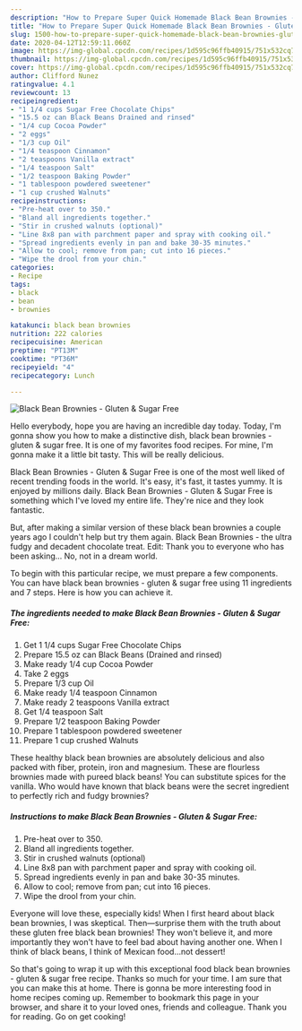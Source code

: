 ```yaml
---
description: "How to Prepare Super Quick Homemade Black Bean Brownies - Gluten &amp;amp; Sugar Free"
title: "How to Prepare Super Quick Homemade Black Bean Brownies - Gluten &amp;amp; Sugar Free"
slug: 1500-how-to-prepare-super-quick-homemade-black-bean-brownies-gluten-and-amp-sugar-free
date: 2020-04-12T12:59:11.060Z
image: https://img-global.cpcdn.com/recipes/1d595c96ffb40915/751x532cq70/black-bean-brownies-gluten-sugar-free-recipe-main-photo.jpg
thumbnail: https://img-global.cpcdn.com/recipes/1d595c96ffb40915/751x532cq70/black-bean-brownies-gluten-sugar-free-recipe-main-photo.jpg
cover: https://img-global.cpcdn.com/recipes/1d595c96ffb40915/751x532cq70/black-bean-brownies-gluten-sugar-free-recipe-main-photo.jpg
author: Clifford Nunez
ratingvalue: 4.1
reviewcount: 13
recipeingredient:
- "1 1/4 cups Sugar Free Chocolate Chips"
- "15.5 oz can Black Beans Drained and rinsed"
- "1/4 cup Cocoa Powder"
- "2 eggs"
- "1/3 cup Oil"
- "1/4 teaspoon Cinnamon"
- "2 teaspoons Vanilla extract"
- "1/4 teaspoon Salt"
- "1/2 teaspoon Baking Powder"
- "1 tablespoon powdered sweetener"
- "1 cup crushed Walnuts"
recipeinstructions:
- "Pre-heat over to 350."
- "Bland all ingredients together."
- "Stir in crushed walnuts (optional)"
- "Line 8x8 pan with parchment paper and spray with cooking oil."
- "Spread ingredients evenly in pan and bake 30-35 minutes."
- "Allow to cool; remove from pan; cut into 16 pieces."
- "Wipe the drool from your chin."
categories:
- Recipe
tags:
- black
- bean
- brownies

katakunci: black bean brownies 
nutrition: 222 calories
recipecuisine: American
preptime: "PT13M"
cooktime: "PT36M"
recipeyield: "4"
recipecategory: Lunch

---
```



![Black Bean Brownies - Gluten &amp; Sugar Free](https://img-global.cpcdn.com/recipes/1d595c96ffb40915/751x532cq70/black-bean-brownies-gluten-sugar-free-recipe-main-photo.jpg)

Hello everybody, hope you are having an incredible day today. Today, I'm gonna show you how to make a distinctive dish, black bean brownies - gluten &amp; sugar free. It is one of my favorites food recipes. For mine, I'm gonna make it a little bit tasty. This will be really delicious.

Black Bean Brownies - Gluten &amp; Sugar Free is one of the most well liked of recent trending foods in the world. It's easy, it's fast, it tastes yummy. It is enjoyed by millions daily. Black Bean Brownies - Gluten &amp; Sugar Free is something which I've loved my entire life. They're nice and they look fantastic.

But, after making a similar version of these black bean brownies a couple years ago I couldn&#39;t help but try them again. Black Bean Brownies - the ultra fudgy and decadent chocolate treat. Edit: Thank you to everyone who has been asking… No, not in a dream world.


To begin with this particular recipe, we must prepare a few components. You can have black bean brownies - gluten &amp; sugar free using 11 ingredients and 7 steps. Here is how you can achieve it.

<!--inarticleads1-->

##### The ingredients needed to make Black Bean Brownies - Gluten &amp; Sugar Free:

1. Get 1 1/4 cups Sugar Free Chocolate Chips
1. Prepare 15.5 oz can Black Beans (Drained and rinsed)
1. Make ready 1/4 cup Cocoa Powder
1. Take 2 eggs
1. Prepare 1/3 cup Oil
1. Make ready 1/4 teaspoon Cinnamon
1. Make ready 2 teaspoons Vanilla extract
1. Get 1/4 teaspoon Salt
1. Prepare 1/2 teaspoon Baking Powder
1. Prepare 1 tablespoon powdered sweetener
1. Prepare 1 cup crushed Walnuts


These healthy black bean brownies are absolutely delicious and also packed with fiber, protein, iron and magnesium. These are flourless brownies made with pureed black beans! You can substitute spices for the vanilla. Who would have known that black beans were the secret ingredient to perfectly rich and fudgy brownies? 

<!--inarticleads2-->

##### Instructions to make Black Bean Brownies - Gluten &amp; Sugar Free:

1. Pre-heat over to 350.
1. Bland all ingredients together.
1. Stir in crushed walnuts (optional)
1. Line 8x8 pan with parchment paper and spray with cooking oil.
1. Spread ingredients evenly in pan and bake 30-35 minutes.
1. Allow to cool; remove from pan; cut into 16 pieces.
1. Wipe the drool from your chin.


Everyone will love these, especially kids! When I first heard about black bean brownies, I was skeptical. Then—surprise them with the truth about these gluten free black bean brownies! They won&#39;t believe it, and more importantly they won&#39;t have to feel bad about having another one. When I think of black beans, I think of Mexican food…not dessert! 

So that's going to wrap it up with this exceptional food black bean brownies - gluten &amp; sugar free recipe. Thanks so much for your time. I am sure that you can make this at home. There is gonna be more interesting food in home recipes coming up. Remember to bookmark this page in your browser, and share it to your loved ones, friends and colleague. Thank you for reading. Go on get cooking!
